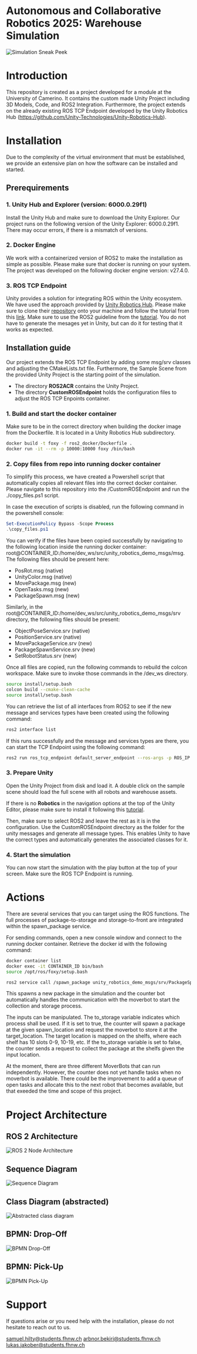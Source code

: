 # Autonomous and Collaborative Robotics 2025: Warehouse Simulation

![Simulation Sneak Peek](./ACR_GIF_README.gif)

# Introduction

This repository is created as a project developed for a module at the University of Camerino. It contains the custom made Unity Project including 3D Models, Code, and ROS2 Integration. Furthermore, the project extends on the already existing ROS TCP Endpoint developed by the Unity Robotics Hub (https://github.com/Unity-Technologies/Unity-Robotics-Hub). 

# Installation

Due to the complexity of the virtual environment that must be established, we provide an extensive plan on how the software can be installed and started.

## Prerequirements

### 1. Unity Hub and Explorer (version: 6000.0.29f1)
Install the Unity Hub and make sure to download the Unity Explorer. Our project runs on the following version of the Unity Explorer: 6000.0.29f1. There may occur errors, if there is a mismatch of versions.

### 2. Docker Engine 
We work with a containerized version of ROS2 to make the installation as simple as possible. Please make sure that docker is running on your system. The project was developed on the following docker engine version: v27.4.0.

### 3. ROS TCP Endpoint
Unity provides a solution for integrating ROS within the Unity ecosystem. We have used the approach provided by [Unity Robotics Hub](https://github.com/Unity-Technologies/Unity-Robotics-Hub). Please make sure to clone their [repository](https://github.com/Unity-Technologies/Unity-Robotics-Hub) onto your machine and follow the tutorial from this [link](https://github.com/Unity-Technologies/Unity-Robotics-Hub/tree/main/tutorials/ros_unity_integration). Make sure to use the ROS2 guideline from the [tutorial](https://github.com/Unity-Technologies/Unity-Robotics-Hub/blob/main/tutorials/ros_unity_integration/setup.md). You do not have to generate the mesages yet in Unity, but can do it for testing that it works as expected.

## Installation guide

Our project extends the ROS TCP Endpoint by adding some msg/srv classes and adjusting the CMakeLists.txt file. Furthermore, the Sample Scene from the provided Unity Project is the starting point of the simulation.

- The directory **ROS2ACR** contains the Unity Project.
- The directory **CustomROSEndpoint** holds the configuration files to adjust the ROS TCP Enpoints container.

### 1. Build and start the docker container
Make sure to be in the correct directory when building the docker image from the Dockerfile. It is located in a Unity Robotics Hub subdirectory. 

```bash
docker build -t foxy -f ros2_docker/Dockerfile .
docker run -it --rm -p 10000:10000 foxy /bin/bash
```

### 2. Copy files from repo into running docker container
To simplify this process, we have created a Powershell script that automatically copies all relevant files into the correct docker container. Please navigate to this repository into the /CustomROSEndpoint and run the ./copy_files.ps1 script. 

In case the execution of scripts is disabled, run the following command in the powershell console:
```powershell
Set-ExecutionPolicy Bypass -Scope Process
.\copy_files.ps1
```

You can verify if the files have been copied successfully by navigating to the following location inside the running docker container: root@CONTAINER_ID:/home/dev_ws/src/unity_robotics_demo_msgs/msg. The following files should be present here:

- PosRot.msg (native)
- UnityColor.msg (native)
- MovePackage.msg (new)
- OpenTasks.msg (new)
- PackageSpawn.msg (new)

Similarly, in the root@CONTAINER_ID:/home/dev_ws/src/unity_robotics_demo_msgs/srv directory, the following files should be present:

- ObjectPoseService.srv (native)
- PositionService.srv (native)
- MovePackageService.srv (new)
- PackageSpawnService.srv (new)
- SetRobotStatus.srv (new)

Once all files are copied, run the following commands to rebuild the colcon workspace. Make sure to invoke those commands in the /dev_ws directory. 

```bash
source install/setup.bash
colcon build --cmake-clean-cache
source install/setup.bash
```

You can retrieve the list of all interfaces from ROS2 to see if the new message and services types have been created using the following command:

```bash
ros2 interface list
```

If this runs successfully and the message and services types are there, you can start the TCP Endpoint using the following command:

```bash
ros2 run ros_tcp_endpoint default_server_endpoint --ros-args -p ROS_IP:=0.0.0.0
```

### 3. Prepare Unity

Open the Unity Project from disk and load it. A double click on the sample scene should load the full scene with all robots and warehouse assets. 

If there is no **Robotics** in the navigation options at the top of the Unity Editor, please make sure to install it following this [tutorial](https://github.com/Unity-Technologies/Unity-Robotics-Hub/blob/main/tutorials/quick_setup.md).

Then, make sure to select ROS2 and leave the rest as it is in the configuration. Use the CustomROSEndpoint directory as the folder for the unity messages and generate all message types. This enables Unity to have the correct types and automatically generates the associated classes for it.

### 4. Start the simulation

You can now start the simulation with the play button at the top of your screen. Make sure the ROS TCP Endpoint is running. 

# Actions

There are several services that you can target using the ROS functions. The full processes of package-to-storage and storage-to-front are integrated within the spawn_package service.

For sending commands, open a new console window and connect to the running docker container. Retrieve the docker id with the following command:

```bash
docker container list
docker exec -it CONTAINER_ID bin/bash
source /opt/ros/foxy/setup.bash

ros2 service call /spawn_package unity_robotics_demo_msgs/srv/PackageSpawnService "{input: {package_id: 0, spawn_location: 0, target_location: 9, to_storage: true}}"
```

This spawns a new package in the simulation and the counter bot automatically handles the communication with the moverbot to start the collection and storage process.

The inputs can be manipulated. The to_storage variable indicates which process shall be used. If it is set to true, the counter will spawn a package at the given spawn_location and request the moverbot to store it at the target_location. The target location is mapped on the shelfs, where each shelf has 10 slots 0-9, 10-19, etc. If the to_storage variable is set to false, the counter sends a request to collect the package at the shelfs given the input location. 

At the moment, there are three different MoverBots that can run independently. However, the counter does not yet handle tasks when no moverbot is available. There could be the improvement to add a queue of open tasks and allocate this to the next robot that becomes available, but that exeeded the time and scope of this project.

# Project Architecture

## ROS 2 Architecture
![ROS 2 Node Architecture](./Documentation/ROS-ArchitecutreDiagramACR.svg)

## Sequence Diagram
![Sequence Diagram](./Documentation/SequenceDiagramACR_V1-0.svg)

## Class Diagram (abstracted)
![Abstracted class diagram](./Documentation/ClassDiagramACR_V1-0.png)

## BPMN: Drop-Off
![BPMN Drop-Off](./Documentation/BPMN_Drop-Off.png)

## BPMN: Pick-Up
![BPMN Pick-Up](./Documentation/BPMN_Pick-Up.png)

# Support

If questions arise or you need help with the installation, please do not hesitate to reach out to us.

samuel.hilty@students.fhnw.ch
arbnor.bekiri@students.fhnw.ch
lukas.jakober@students.fhnw.ch